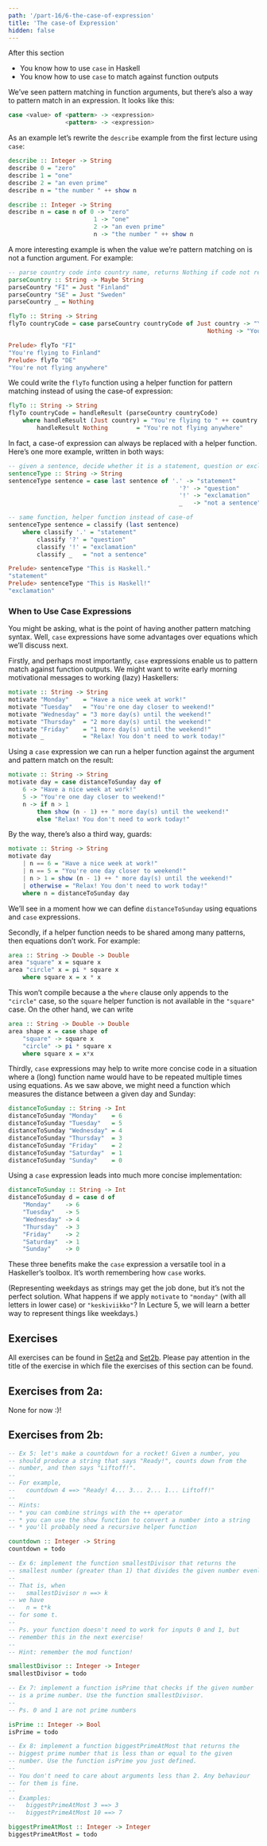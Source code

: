 ```yaml
---
path: '/part-16/6-the-case-of-expression'
title: 'The case-of Expression'
hidden: false
---
```


<text-box variant='learningObjectives' name="Learning objectives">

After this section

- You know how to use `case` in Haskell
- You know how to use `case` to match against function outputs
</text-box>


We’ve seen pattern matching in function arguments, but there’s also a way to pattern match in an expression. It looks like this:

```haskell
case <value> of <pattern> -> <expression>
                <pattern> -> <expression>
```

As an example let’s rewrite the `describe` example from the first lecture using `case`:

```haskell
describe :: Integer -> String
describe 0 = "zero"
describe 1 = "one"
describe 2 = "an even prime"
describe n = "the number " ++ show n

describe :: Integer -> String
describe n = case n of 0 -> "zero"
                        1 -> "one"
                        2 -> "an even prime"
                        n -> "the number " ++ show n
```
A more interesting example is when the value we’re pattern matching on is not a function argument. For example:

```haskell
-- parse country code into country name, returns Nothing if code not recognized
parseCountry :: String -> Maybe String
parseCountry "FI" = Just "Finland"
parseCountry "SE" = Just "Sweden"
parseCountry _ = Nothing

flyTo :: String -> String
flyTo countryCode = case parseCountry countryCode of Just country -> "You're flying to " ++ country
                                                        Nothing -> "You're not flying anywhere"

Prelude> flyTo "FI"
"You're flying to Finland"
Prelude> flyTo "DE"
"You're not flying anywhere"
```
We could write the `flyTo` function using a helper function for pattern matching instead of using the case-of expression:

```haskell
flyTo :: String -> String
flyTo countryCode = handleResult (parseCountry countryCode)
    where handleResult (Just country) = "You're flying to " ++ country
        handleResult Nothing        = "You're not flying anywhere"
```
In fact, a case-of expression can always be replaced with a helper function. Here’s one more example, written in both ways:

```haskell
-- given a sentence, decide whether it is a statement, question or exclamation
sentenceType :: String -> String
sentenceType sentence = case last sentence of '.' -> "statement"
                                                '?' -> "question"
                                                '!' -> "exclamation"
                                                _   -> "not a sentence"

-- same function, helper function instead of case-of
sentenceType sentence = classify (last sentence)
    where classify '.' = "statement"
        classify '?' = "question"
        classify '!' = "exclamation"
        classify _   = "not a sentence"

Prelude> sentenceType "This is Haskell."
"statement"
Prelude> sentenceType "This is Haskell!"
"exclamation"
```

### When to Use Case Expressions

You might be asking, what is the point of having another pattern matching syntax. Well, `case` expressions have some advantages over equations which we’ll discuss next.

Firstly, and perhaps most importantly, `case` expressions enable us to pattern match against function outputs. We might want to write early morning motivational messages to working (lazy) Haskellers:

```haskell
motivate :: String -> String
motivate "Monday"    = "Have a nice week at work!"
motivate "Tuesday"   = "You're one day closer to weekend!"
motivate "Wednesday" = "3 more day(s) until the weekend!"
motivate "Thursday"  = "2 more day(s) until the weekend!"
motivate "Friday"    = "1 more day(s) until the weekend!"
motivate _           = "Relax! You don't need to work today!"
```

Using a `case` expression we can run a helper function against the argument and pattern match on the result:

```haskell
motivate :: String -> String
motivate day = case distanceToSunday day of
    6 -> "Have a nice week at work!"
    5 -> "You're one day closer to weekend!"
    n -> if n > 1
        then show (n - 1) ++ " more day(s) until the weekend!"
        else "Relax! You don't need to work today!"
```

By the way, there’s also a third way, guards:

```haskell
motivate :: String -> String
motivate day
    | n == 6 = "Have a nice week at work!"
    | n == 5 = "You're one day closer to weekend!"
    | n > 1 = show (n - 1) ++ " more day(s) until the weekend!"
    | otherwise = "Relax! You don't need to work today!"
    where n = distanceToSunday day
```
We’ll see in a moment how we can define `distanceToSunday` using equations and `case` expressions.

Secondly, if a helper function needs to be shared among many patterns, then equations don’t work. For example:

```haskell
area :: String -> Double -> Double
area "square" x = square x
area "circle" x = pi * square x
    where square x = x * x
```

This won’t compile because a the `where` clause only appends to the `"circle"` case, so the `square` helper function is not available in the `"square"` case. On the other hand, we can write


```haskell
area :: String -> Double -> Double
area shape x = case shape of
    "square" -> square x
    "circle" -> pi * square x
    where square x = x*x
```


Thirdly, `case` expressions may help to write more concise code in a situation where a (long) function name would have to be repeated multiple times using equations. As we saw above, we might need a function which measures the distance between a given day and Sunday:

```haskell
distanceToSunday :: String -> Int
distanceToSunday "Monday"    = 6
distanceToSunday "Tuesday"   = 5
distanceToSunday "Wednesday" = 4
distanceToSunday "Thursday"  = 3
distanceToSunday "Friday"    = 2
distanceToSunday "Saturday"  = 1
distanceToSunday "Sunday"    = 0
```

Using a `case` expression leads into much more concise implementation:

```haskell
distanceToSunday :: String -> Int
distanceToSunday d = case d of
    "Monday"    -> 6
    "Tuesday"   -> 5
    "Wednesday" -> 4
    "Thursday"  -> 3
    "Friday"    -> 2
    "Saturday"  -> 1
    "Sunday"    -> 0
```
These three benefits make the `case` expression a versatile tool in a Haskeller’s toolbox. It’s worth remembering how `case` works.

(Representing weekdays as strings may get the job done, but it’s not the perfect solution. What happens if we apply `motivate` to `"monday"` (with all letters in lower case) or `"keskiviikko"`? In Lecture 5, we will learn a better way to represent things like weekdays.)

## Exercises

All exercises can be found in [Set2a](https://github.com/moocfi/haskell-mooc/blob/master/exercises/Set2a.hs)
and [Set2b](https://github.com/moocfi/haskell-mooc/blob/master/exercises/Set2b.hs). Please pay attention in the title of the exercise in which file the exercises of this section can be found.

## Exercises from 2a:

None for now :)!

## Exercises from 2b:

<text-box variant='exercise' name="Exercise 2b.5">

```Haskell
-- Ex 5: let's make a countdown for a rocket! Given a number, you
-- should produce a string that says "Ready!", counts down from the
-- number, and then says "Liftoff!".
--
-- For example,
--   countdown 4 ==> "Ready! 4... 3... 2... 1... Liftoff!"
--
-- Hints:
-- * you can combine strings with the ++ operator
-- * you can use the show function to convert a number into a string
-- * you'll probably need a recursive helper function

countdown :: Integer -> String
countdown = todo
```
</text-box>




<text-box variant='exercise' name="Exercise 2b.6">

```Haskell
-- Ex 6: implement the function smallestDivisor that returns the
-- smallest number (greater than 1) that divides the given number evenly.
--
-- That is, when
--   smallestDivisor n ==> k
-- we have
--   n = t*k
-- for some t.
--
-- Ps. your function doesn't need to work for inputs 0 and 1, but
-- remember this in the next exercise!
--
-- Hint: remember the mod function!

smallestDivisor :: Integer -> Integer
smallestDivisor = todo
```
</text-box>

<text-box variant='exercise' name="Exercise 2b.7">

```Haskell
-- Ex 7: implement a function isPrime that checks if the given number
-- is a prime number. Use the function smallestDivisor.
--
-- Ps. 0 and 1 are not prime numbers

isPrime :: Integer -> Bool
isPrime = todo
```
</text-box>


<text-box variant='exercise' name="Exercise 2b.8">

```Haskell
-- Ex 8: implement a function biggestPrimeAtMost that returns the
-- biggest prime number that is less than or equal to the given
-- number. Use the function isPrime you just defined.
--
-- You don't need to care about arguments less than 2. Any behaviour
-- for them is fine.
--
-- Examples:
--   biggestPrimeAtMost 3 ==> 3
--   biggestPrimeAtMost 10 ==> 7

biggestPrimeAtMost :: Integer -> Integer
biggestPrimeAtMost = todo
```
</text-box>





